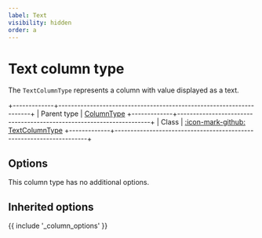 ```yaml
---
label: Text
visibility: hidden
order: a
---
```


# Text column type

The `TextColumnType` represents a column with value displayed as a text.

+-------------+---------------------------------------------------------------------+
| Parent type | [ColumnType](column)
+-------------+---------------------------------------------------------------------+
| Class       | [:icon-mark-github: TextColumnType](https://github.com/Kreyu/data-table-bundle/blob/main/src/Column/Type/TextColumnType.php)
+-------------+---------------------------------------------------------------------+

## Options

This column type has no additional options.

## Inherited options

{{ include '_column_options' }}
